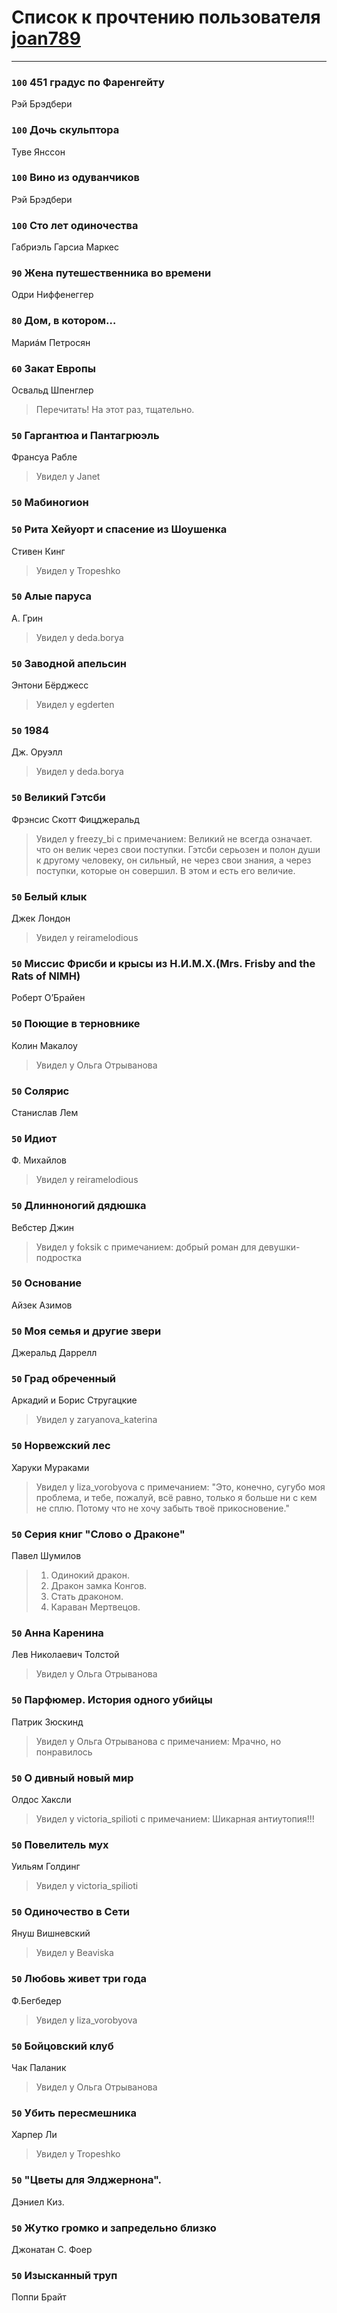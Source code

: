 # Список к прочтению пользователя [joan789](http://vk.com/joan789)
---

### `100` 451 градус по Фаренгейту
Рэй Брэдбери

### `100` Дочь скульптора
Туве Янссон

### `100` Винo из одуванчикoв
Рэй Брэдбери

### `100` Сто лет одиночества
Габриэль Гарсиа Маркес

### `90` Жена путешественника во времени
Одри Ниффенеггер

### `80` Дом, в котором…
Мариáм Петросян

### `60` Закат Европы
Освальд Шпенглер
> Перечитать! На этот раз, тщательно.

### `50` Гаргантюа и Пантагрюэль
Франсуа Рабле
> Увидел у Janet

### `50` Мабиногион

### `50` Рита Хейуорт и спасение из Шоушенка
Стивен Кинг
> Увидел у Tropeshko

### `50` Алые паруса
А. Грин
> Увидел у deda.borya

### `50` Заводной апельсин
Энтони Бёрджесс
> Увидел у egderten

### `50` 1984
Дж. Оруэлл
> Увидел у deda.borya

### `50` Великий Гэтсби
Фрэнсис Скотт Фицджеральд
> Увидел у freezy_bi с примечанием: Великий не всегда означает. что он велик через свои поступки. Гэтсби серьозен и полон души к другому человеку, он сильный, не через свои знания, а через поступки, которые он совершил. В этом и есть его величие.

### `50` Белый клык
Джек Лондон
> Увидел у reiramelodious

### `50` Миссис Фрисби и крысы из Н.И.М.Х.(Mrs. Frisby and the Rats of NIMH)
Роберт О’Брайен

### `50` Поющие в терновнике
Колин Макалоу
> Увидел у Ольга Отрыванова

### `50` Солярис
Станислав Лем

### `50` Идиот
Ф. Михайлов
> Увидел у reiramelodious

### `50` Длинноногий дядюшка
Вебстер Джин
> Увидел у foksik с примечанием: добрый роман для девушки-подростка

### `50` Основание
Айзек Азимов

### `50` Моя семья и другие звери
Джеральд Даррелл

### `50` Град обреченный
Аркадий и Борис Стругацкие
> Увидел у zaryanova_katerina

### `50` Норвежский лес
Харуки Мураками
> Увидел у liza_vorobyova с примечанием: "Это, конечно, сугубо моя проблема, и тебе, пожалуй, всё равно, только я больше ни с кем не сплю. Потому что не хочу забыть твоё прикосновение."

### `50` Серия книг "Слово о Драконе"
Павел Шумилов
> 1. Одинокий дракон.
> 2. Дракон замка Конгов.
> 3. Стать драконом.
> 4. Караван Мертвецов.

### `50` Анна Каренина
Лев Николаевич Толстой
> Увидел у Ольга Отрыванова

### `50` Парфюмер. История одного убийцы
Патрик Зюскинд
> Увидел у Ольга Отрыванова с примечанием: Мрачно, но понравилось

### `50` О дивный новый мир
Олдос Хаксли
> Увидел у victoria_spilioti с примечанием: Шикарная антиутопия!!!

### `50` Повелитель мух
Уильям Голдинг
> Увидел у victoria_spilioti

### `50` Одиночество в Сети
Януш Вишневский
> Увидел у Beaviska

### `50` Любовь живет три года
Ф.Бегбедер
> Увидел у liza_vorobyova

### `50` Бойцовский клуб
Чак Паланик
> Увидел у Ольга Отрыванова

### `50` Убить пересмешника
Харпер Ли
> Увидел у Tropeshko

### `50` "Цветы для Элджернона".
Дэниел Киз.

### `50` Жутко громко и запредельно близко
Джонатан С. Фоер

### `50` Изысканный труп
Поппи Брайт

